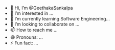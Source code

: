 - 👋 Hi, I’m @GeethakaSankalpa
- 👀 I’m interested in ...
- 🌱 I’m currently learning Software Engineering...
- 💞️ I’m looking to collaborate on ...
- 📫 How to reach me ...
- 😄 Pronouns: ...
- ⚡ Fun fact: ...

<!---
GeethakaSankalpa/GeethakaSankalpa is a ✨ special ✨ repository because its `README.md` (this file) appears on your GitHub profile.
You can click the Preview link to take a look at your changes.
--->
